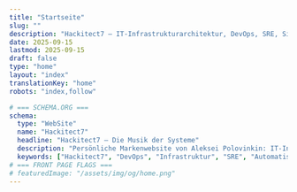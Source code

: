```yaml
---
title: "Startseite"
slug: ""
description: "Hackitect7 — IT-Infrastrukturarchitektur, DevOps, SRE, Sicherheit und Automatisierung. Über 22 Jahre Erfahrung, übersetzt in Services, Projekte und Erkenntnisse."
date: 2025-09-15
lastmod: 2025-09-15
draft: false
type: "home"
layout: "index"
translationKey: "home"
robots: "index,follow"

# === SCHEMA.ORG ===
schema:
  type: "WebSite"
  name: "Hackitect7"
  headline: "Hackitect7 — Die Musik der Systeme"
  description: "Persönliche Markenwebsite von Aleksei Polovinkin: IT-Infrastrukturarchitekt, DevOps- und Automatisierungsexperte."
  keywords: ["Hackitect7", "DevOps", "Infrastruktur", "SRE", "Automatisierung", "Architektur"]
# === FRONT PAGE FLAGS ===
# featuredImage: "/assets/img/og/home.png"
---
```

